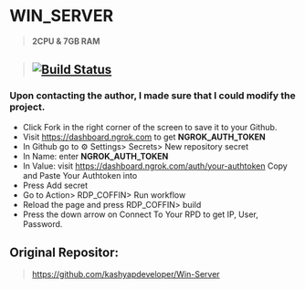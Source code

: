 # WIN_SERVER

> **2CPU & 7GB RAM**

> ## [![Build Status](https://travis-ci.org/joemccann/dillinger.svg?branch=master)](https://github.com/kashyapdeveloper/Win-Server)

### Upon contacting the author, I made sure that I could modify the project. 

* Click Fork in the right corner of the screen to save it to your Github.
* Visit https://dashboard.ngrok.com to get **NGROK_AUTH_TOKEN**
* In Github go to ⚙ Settings> Secrets> New repository secret
* In Name: enter **NGROK_AUTH_TOKEN**
* In Value: visit https://dashboard.ngrok.com/auth/your-authtoken Copy and Paste Your Authtoken into
* Press Add secret
* Go to Action> RDP_COFFIN> Run workflow
* Reload the page and press RDP_COFFIN> build
* Press the down arrow on Connect To Your RPD to get IP, User, Password.

## Original Repositor:
> https://github.com/kashyapdeveloper/Win-Server
